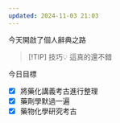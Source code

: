 ```yaml
---
updated: 2024-11-03 21:03
---
```

今天開啟了個人辭典之路

> [!TIP] 技巧💡 
> 這真的還不錯

今日目標

- [x] 將藥化講義考古進行整理
- [x] 藥劑學默過一遍
- [x] 藥物化學研究考古
